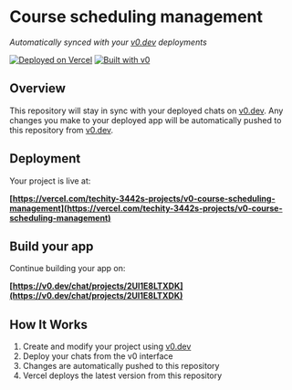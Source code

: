 # Course scheduling management

*Automatically synced with your [v0.dev](https://v0.dev) deployments*

[![Deployed on Vercel](https://img.shields.io/badge/Deployed%20on-Vercel-black?style=for-the-badge&logo=vercel)](https://vercel.com/techity-3442s-projects/v0-course-scheduling-management)
[![Built with v0](https://img.shields.io/badge/Built%20with-v0.dev-black?style=for-the-badge)](https://v0.dev/chat/projects/2Ul1E8LTXDK)

## Overview

This repository will stay in sync with your deployed chats on [v0.dev](https://v0.dev).
Any changes you make to your deployed app will be automatically pushed to this repository from [v0.dev](https://v0.dev).

## Deployment

Your project is live at:

**[https://vercel.com/techity-3442s-projects/v0-course-scheduling-management](https://vercel.com/techity-3442s-projects/v0-course-scheduling-management)**

## Build your app

Continue building your app on:

**[https://v0.dev/chat/projects/2Ul1E8LTXDK](https://v0.dev/chat/projects/2Ul1E8LTXDK)**

## How It Works

1. Create and modify your project using [v0.dev](https://v0.dev)
2. Deploy your chats from the v0 interface
3. Changes are automatically pushed to this repository
4. Vercel deploys the latest version from this repository